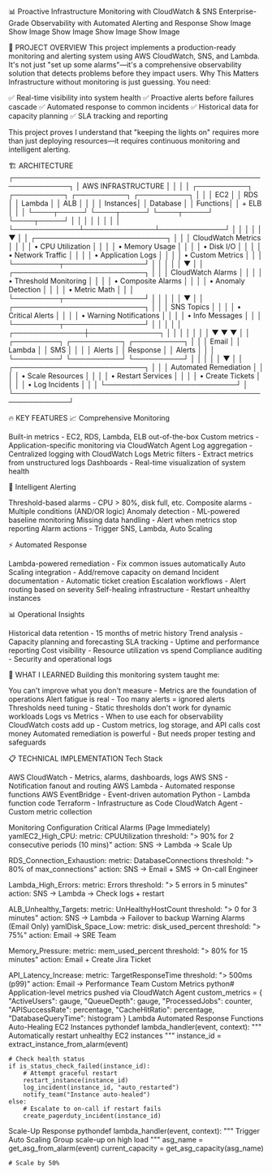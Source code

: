 📊 Proactive Infrastructure Monitoring with CloudWatch & SNS
Enterprise-Grade Observability with Automated Alerting and Response
Show Image
Show Image
Show Image
Show Image
Show Image
</div>

🎯 PROJECT OVERVIEW
This project implements a production-ready monitoring and alerting system using AWS CloudWatch, SNS, and Lambda. It's not just "set up some alarms"—it's a comprehensive observability solution that detects problems before they impact users.
Why This Matters
Infrastructure without monitoring is just guessing. You need:

✅ Real-time visibility into system health
✅ Proactive alerts before failures cascade
✅ Automated response to common incidents
✅ Historical data for capacity planning
✅ SLA tracking and reporting

This project proves I understand that "keeping the lights on" requires more than just deploying resources—it requires continuous monitoring and intelligent alerting.

🏗️ ARCHITECTURE
┌─────────────────────────────────────────────────────────────┐
│                      AWS INFRASTRUCTURE                      │
│                                                               │
│  ┌──────────┐  ┌──────────┐  ┌──────────┐  ┌──────────┐   │
│  │   EC2    │  │   RDS    │  │  Lambda  │  │   ALB    │   │
│  │ Instances│  │ Database │  │ Functions│  │  + ELB   │   │
│  └────┬─────┘  └────┬─────┘  └────┬─────┘  └────┬─────┘   │
│       │             │              │             │          │
│       └─────────────┴──────────────┴─────────────┘          │
│                           │                                  │
│                           ▼                                  │
│              ┌──────────────────────────┐                   │
│              │   CloudWatch Metrics     │                   │
│              │  • CPU Utilization       │                   │
│              │  • Memory Usage          │                   │
│              │  • Disk I/O              │                   │
│              │  • Network Traffic       │                   │
│              │  • Application Logs      │                   │
│              │  • Custom Metrics        │                   │
│              └─────────┬────────────────┘                   │
│                        │                                     │
│                        ▼                                     │
│              ┌──────────────────────────┐                   │
│              │   CloudWatch Alarms      │                   │
│              │  • Threshold Monitoring  │                   │
│              │  • Composite Alarms      │                   │
│              │  • Anomaly Detection     │                   │
│              │  • Metric Math           │                   │
│              └─────────┬────────────────┘                   │
│                        │                                     │
│                        ▼                                     │
│              ┌──────────────────────────┐                   │
│              │      SNS Topics          │                   │
│              │  • Critical Alerts       │                   │
│              │  • Warning Notifications │                   │
│              │  • Info Messages         │                   │
│              └─────────┬────────────────┘                   │
│                        │                                     │
│         ┌──────────────┼──────────────┐                     │
│         │              │              │                     │
│         ▼              ▼              ▼                     │
│   ┌─────────┐   ┌──────────┐   ┌──────────┐              │
│   │  Email  │   │  Lambda  │   │   SMS    │              │
│   │  Alerts │   │ Response │   │  Alerts  │              │
│   └─────────┘   └──────────┘   └──────────┘              │
│                        │                                     │
│                        ▼                                     │
│              ┌──────────────────────────┐                   │
│              │  Automated Remediation   │                   │
│              │  • Scale Resources       │                   │
│              │  • Restart Services      │                   │
│              │  • Create Tickets        │                   │
│              │  • Log Incidents         │                   │
│              └──────────────────────────┘                   │
└─────────────────────────────────────────────────────────────┘

🔥 KEY FEATURES
📈 Comprehensive Monitoring

Built-in metrics - EC2, RDS, Lambda, ELB out-of-the-box
Custom metrics - Application-specific monitoring via CloudWatch Agent
Log aggregation - Centralized logging with CloudWatch Logs
Metric filters - Extract metrics from unstructured logs
Dashboards - Real-time visualization of system health

🚨 Intelligent Alerting

Threshold-based alarms - CPU > 80%, disk full, etc.
Composite alarms - Multiple conditions (AND/OR logic)
Anomaly detection - ML-powered baseline monitoring
Missing data handling - Alert when metrics stop reporting
Alarm actions - Trigger SNS, Lambda, Auto Scaling

⚡ Automated Response

Lambda-powered remediation - Fix common issues automatically
Auto Scaling integration - Add/remove capacity on demand
Incident documentation - Automatic ticket creation
Escalation workflows - Alert routing based on severity
Self-healing infrastructure - Restart unhealthy instances

📊 Operational Insights

Historical data retention - 15 months of metric history
Trend analysis - Capacity planning and forecasting
SLA tracking - Uptime and performance reporting
Cost visibility - Resource utilization vs spend
Compliance auditing - Security and operational logs


🚀 WHAT I LEARNED
Building this monitoring system taught me:

You can't improve what you don't measure - Metrics are the foundation of operations
Alert fatigue is real - Too many alerts = ignored alerts
Thresholds need tuning - Static thresholds don't work for dynamic workloads
Logs vs Metrics - When to use each for observability
CloudWatch costs add up - Custom metrics, log storage, and API calls cost money
Automated remediation is powerful - But needs proper testing and safeguards


📋 TECHNICAL IMPLEMENTATION
Tech Stack

AWS CloudWatch - Metrics, alarms, dashboards, logs
AWS SNS - Notification fanout and routing
AWS Lambda - Automated response functions
AWS EventBridge - Event-driven automation
Python - Lambda function code
Terraform - Infrastructure as Code
CloudWatch Agent - Custom metric collection

Monitoring Configuration
Critical Alarms (Page Immediately)
yamlEC2_High_CPU:
  metric: CPUUtilization
  threshold: "> 90% for 2 consecutive periods (10 mins)"
  action: SNS → Lambda → Scale Up

RDS_Connection_Exhaustion:
  metric: DatabaseConnections
  threshold: "> 80% of max_connections"
  action: SNS → Email + SMS → On-call Engineer

Lambda_High_Errors:
  metric: Errors
  threshold: "> 5 errors in 5 minutes"
  action: SNS → Lambda → Check logs + restart

ALB_Unhealthy_Targets:
  metric: UnHealthyHostCount
  threshold: "> 0 for 3 minutes"
  action: SNS → Lambda → Failover to backup
Warning Alarms (Email Only)
yamlDisk_Space_Low:
  metric: disk_used_percent
  threshold: "> 75%"
  action: Email → SRE Team

Memory_Pressure:
  metric: mem_used_percent
  threshold: "> 80% for 15 minutes"
  action: Email + Create Jira Ticket

API_Latency_Increase:
  metric: TargetResponseTime
  threshold: "> 500ms (p99)"
  action: Email → Performance Team
Custom Metrics
python# Application-level metrics pushed via CloudWatch Agent
custom_metrics = {
    "ActiveUsers": gauge,
    "QueueDepth": gauge,
    "ProcessedJobs": counter,
    "APISuccessRate": percentage,
    "CacheHitRatio": percentage,
    "DatabaseQueryTime": histogram
}
Lambda Automated Response Functions
Auto-Healing EC2 Instances
pythondef lambda_handler(event, context):
    """
    Automatically restart unhealthy EC2 instances
    """
    instance_id = extract_instance_from_alarm(event)
    
    # Check health status
    if is_status_check_failed(instance_id):
        # Attempt graceful restart
        restart_instance(instance_id)
        log_incident(instance_id, "auto_restarted")
        notify_team("Instance auto-healed")
    else:
        # Escalate to on-call if restart fails
        create_pagerduty_incident(instance_id)
Scale-Up Response
pythondef lambda_handler(event, context):
    """
    Trigger Auto Scaling Group scale-up on high load
    """
    asg_name = get_asg_from_alarm(event)
    current_capacity = get_asg_capacity(asg_name)
    
    # Scale by 50%
